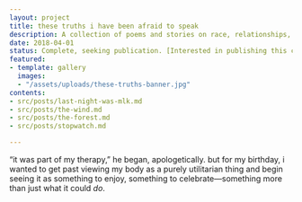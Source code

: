 ```yaml
---
layout: project
title: these truths i have been afraid to speak
description: A collection of poems and stories on race, relationships, and toxic masculinity
date: 2018-04-01
status: Complete, seeking publication. [Interested in publishing this collection?](mailto:thismotherfucker@dainsaint.com)
featured:
- template: gallery
  images:
  - "/assets/uploads/these-truths-banner.jpg"
contents:
- src/posts/last-night-was-mlk.md
- src/posts/the-wind.md
- src/posts/the-forest.md
- src/posts/stopwatch.md

---
```

“it was part of my therapy,” he began, apologetically. but for my birthday, i wanted to get past viewing my body as a purely utilitarian thing and begin seeing it as something to enjoy, something to celebrate—something more than just what it could _do_.
